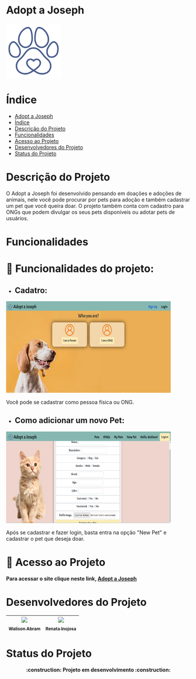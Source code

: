 # Adopt a Joseph
<img src="./src/images/pets2-removebg-preview.png" data-canonical-src="/src/images/pets2-removebg-preview.png" width="150" height="150" />

# Índice 

* [Adopt a Joseph](#Adopt-a-Joseph)
* [Índice](#índice)
* [Descrição do Projeto](#descrição-do-projeto)
* [Funcionalidades](#funcionalidades)
* [Acesso ao Projeto](#Acesso-ao-Projeto)
* [Desenvolvedores do Projeto](#desenvolvedores-do-projeto)
* [Status do Projeto](#status-do-Projeto)

# Descrição do Projeto

O Adopt a Joseph foi desenvolvido pensando em doações e adoções de animais, nele você pode procurar por pets para adoção e também cadastrar um pet que você queira doar. O projeto também conta com cadastro para ONGs que podem divulgar os seus pets disponíveis ou adotar pets de usuários.


# Funcionalidades

# :hammer: Funcionalidades do projeto:

- ## Cadatro:
 
 <img src="./src/images.readme/signup-print.png" data-canonical-src="./src/images.readme/signup-print.png" width="450" height="250" />
 
 Você pode se cadastrar como pessoa física ou ONG.

- ## Como adicionar um novo Pet:

<img src="./src/images.readme/new-pet.png" data-canonical-src="./src/images.readme/new-pet.png" width="450" height="250" />

Após se cadastrar e fazer login, basta entra na opção "New Pet" e cadastrar o pet que deseja doar.

# 📁 Acesso ao Projeto

**Para acessar o site clique neste link, [Adopt a Joseph](https://adopt-a-joseph.netlify.app/)**


# Desenvolvedores do Projeto

| [<img src="https://avatars.githubusercontent.com/u/105023579?v=4" width=115><br><sub>Walison Abram</sub>](https://github.com/walisonabram) |  [<img src="https://avatars.githubusercontent.com/u/107451445?v=4" width=115><br><sub>Renata Inojosa</sub>](https://github.com/renatainojosa) 
| :---: | :---: | 

# Status do Projeto

<h4 align="center"> 
    :construction:  Projeto em desenvolvimento  :construction:
</h4>